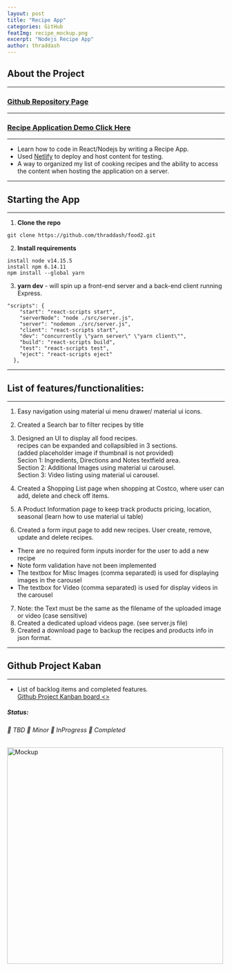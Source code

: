 ```yaml
---
layout: post
title: "Recipe App"
categories: GitHub
featImg: recipe_mockup.png
excerpt: "Nodejs Recipe App"
author: thraddash
---
```

## About the Project
---
### [Github Repository Page](https://github.com/thraddash/food2/)
---
### [Recipe Application Demo Click Here](https://happy-shannon-69aac4.netlify.app/)   
---
- Learn how to code in React/Nodejs by writing a Recipe App.     
- Used [Netlify](https://www.netlify.com/) to deploy and host content for testing.   
- A way to organized my list of cooking recipes and the ability to access the content when hosting the application on a server. 

---
## Starting the App
---
1. **Clone the repo**
```
git clone https://github.com/thraddash/food2.git
```
2. **Install requirements** 
```
install node v14.15.5
install npm 6.14.11
npm install --global yarn 
```
3. **yarn dev** - will spin up a front-end server and a back-end client running Express.   

```
"scripts": {
    "start": "react-scripts start",
    "serverNode": "node ./src/server.js",
    "server": "nodemon ./src/server.js",
    "client": "react-scripts start",
    "dev": "concurrently \"yarn server\" \"yarn client\"",
    "build": "react-scripts build",
    "test": "react-scripts test",
    "eject": "react-scripts eject"
  },
```
---   
## List of features/functionalities:  
---
1. Easy navigation using material ui menu drawer/ material ui icons.   
2. Created a Search bar to filter recipes by title   
3. Designed an UI to display all food recipes.   
recipes can be expanded and collapsibled in 3 sections.   
(added placeholder image if thumbnail is not provided)   
Secion 1: Ingredients, Directions and Notes textfield area.   
Section 2: Additional Images using material ui carousel.   
Section 3: Video listing using material ui carousel.   

4. Created a Shopping List page when shopping at Costco, where user can add, delete and check off items.  
5. A Product Information page to keep track products pricing, location, seasonal (learn how to use material ui table)
6. Created a form input page to add new recipes. User create, remove, update and delete recipes.  
- There are no required form inputs inorder for the user to add a new recipe   
- Note form validation have not been implemented   
- The textbox for Misc Images (comma separated) is used for displaying images in the carousel   
- The textbox for Video (comma separated) is used for display videos in the carousel   
7. Note: the Text must be the same as the filename of the uploaded image or video (case sensitive)   
8. Created a dedicated upload videos page. (see server.js file)
9. Created a download page to backup the recipes and products info in json format.   

---
## Github Project Kaban
---
- List of backlog items and completed features.  
[Github Project Kanban board <<Click Here>>](https://github.com/thraddash/food2/projects/1)    

##### Status:  
###### 📕 TBD  📙 Minor  📘 InProgress  📗 Completed    
<img src="https://raw.githubusercontent.com/thraddash/food2/master/src/images/mockup.png" width="500" title="Mockup">
